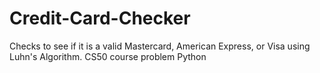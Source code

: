 # Credit-Card-Checker
Checks to see if it is a valid Mastercard, American Express, or Visa using Luhn's Algorithm. CS50 course problem Python
